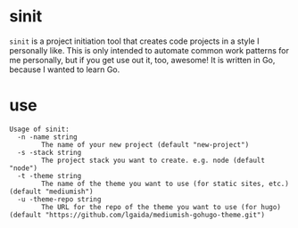 # sinit
`sinit` is a project initiation tool that creates code projects in a style I personally like. This is only intended to automate common work patterns for me personally, but if you get use out it, too, awesome! It is written in Go, because I wanted to learn Go.

# use
```
Usage of sinit:
  -n -name string
    	The name of your new project (default "new-project")
  -s -stack string
    	The project stack you want to create. e.g. node (default "node")
  -t -theme string
    	The name of the theme you want to use (for static sites, etc.) (default "mediumish")
  -u -theme-repo string
    	The URL for the repo of the theme you want to use (for hugo) (default "https://github.com/lgaida/mediumish-gohugo-theme.git")
```